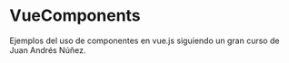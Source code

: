 # VueComponents

Ejemplos del uso de componentes en vue.js siguiendo un gran curso de Juan Andrés Núñez.

